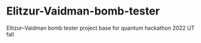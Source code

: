 # Elitzur-Vaidman-bomb-tester
Elitzur–Vaidman bomb tester  project base for quantum hackathon 2022 UT fall
